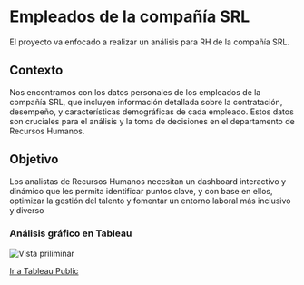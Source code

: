 # Empleados de la compañía SRL

El proyecto va enfocado a realizar un análisis para RH de la compañía SRL.

## Contexto

Nos encontramos con los datos personales de los empleados de la compañía SRL, que 
incluyen información detallada sobre la contratación, desempeño, y características 
demográficas de cada empleado. Estos datos son cruciales para el análisis y la toma de 
decisiones en el departamento de Recursos Humanos.

## Objetivo

Los analistas de Recursos Humanos necesitan un dashboard interactivo y dinámico que les 
permita identificar puntos clave, y con base en ellos, optimizar la gestión del talento y 
fomentar un entorno laboral más inclusivo y diverso

### Análisis gráfico en Tableau

![Vista priliminar](https://github.com/user-attachments/assets/630e3ee2-5db6-4eb9-b58e-b1d2c4545b76)


[Ir a Tableau Public](https://public.tableau.com/views/EmpleadosdelacompaaSRL-casopracticoZaira/Historia1?:language=es-ES&:sid=&:redirect=auth&:display_count=n&:origin=viz_share_link)

